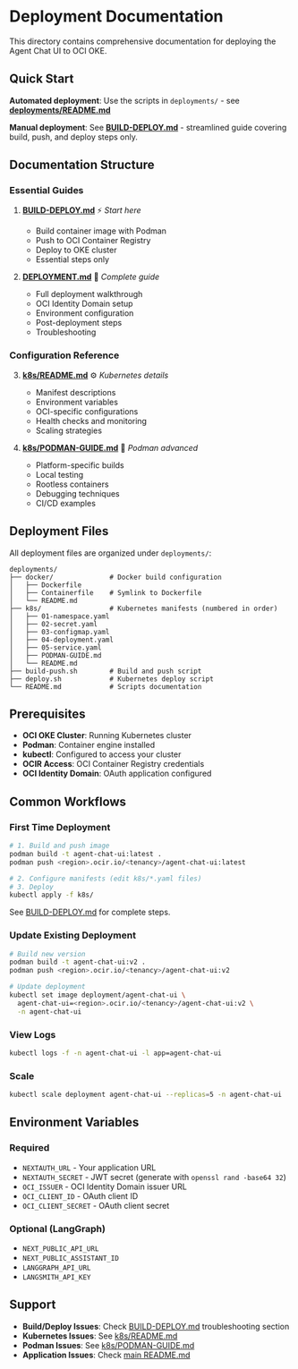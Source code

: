# Deployment Documentation

This directory contains comprehensive documentation for deploying the Agent Chat UI to OCI OKE.

## Quick Start

**Automated deployment**: Use the scripts in `deployments/` - see **[deployments/README.md](deployments/README.md)**

**Manual deployment**: See **[BUILD-DEPLOY.md](BUILD-DEPLOY.md)** - streamlined guide covering build, push, and deploy steps only.

## Documentation Structure

### Essential Guides

1. **[BUILD-DEPLOY.md](BUILD-DEPLOY.md)** ⚡ *Start here*
   - Build container image with Podman
   - Push to OCI Container Registry
   - Deploy to OKE cluster
   - Essential steps only

2. **[DEPLOYMENT.md](DEPLOYMENT.md)** 📘 *Complete guide*
   - Full deployment walkthrough
   - OCI Identity Domain setup
   - Environment configuration
   - Post-deployment steps
   - Troubleshooting

### Configuration Reference

3. **[k8s/README.md](k8s/README.md)** ⚙️ *Kubernetes details*
   - Manifest descriptions
   - Environment variables
   - OCI-specific configurations
   - Health checks and monitoring
   - Scaling strategies

4. **[k8s/PODMAN-GUIDE.md](k8s/PODMAN-GUIDE.md)** 🐳 *Podman advanced*
   - Platform-specific builds
   - Local testing
   - Rootless containers
   - Debugging techniques
   - CI/CD examples

## Deployment Files

All deployment files are organized under `deployments/`:

```
deployments/
├── docker/              # Docker build configuration
│   ├── Dockerfile
│   ├── Containerfile    # Symlink to Dockerfile
│   └── README.md
├── k8s/                 # Kubernetes manifests (numbered in order)
│   ├── 01-namespace.yaml
│   ├── 02-secret.yaml
│   ├── 03-configmap.yaml
│   ├── 04-deployment.yaml
│   ├── 05-service.yaml
│   ├── PODMAN-GUIDE.md
│   └── README.md
├── build-push.sh        # Build and push script
├── deploy.sh            # Kubernetes deploy script
└── README.md            # Scripts documentation
```

## Prerequisites

- **OCI OKE Cluster**: Running Kubernetes cluster
- **Podman**: Container engine installed
- **kubectl**: Configured to access your cluster
- **OCIR Access**: OCI Container Registry credentials
- **OCI Identity Domain**: OAuth application configured

## Common Workflows

### First Time Deployment
```bash
# 1. Build and push image
podman build -t agent-chat-ui:latest .
podman push <region>.ocir.io/<tenancy>/agent-chat-ui:latest

# 2. Configure manifests (edit k8s/*.yaml files)
# 3. Deploy
kubectl apply -f k8s/
```

See [BUILD-DEPLOY.md](BUILD-DEPLOY.md) for complete steps.

### Update Existing Deployment
```bash
# Build new version
podman build -t agent-chat-ui:v2 .
podman push <region>.ocir.io/<tenancy>/agent-chat-ui:v2

# Update deployment
kubectl set image deployment/agent-chat-ui \
  agent-chat-ui=<region>.ocir.io/<tenancy>/agent-chat-ui:v2 \
  -n agent-chat-ui
```

### View Logs
```bash
kubectl logs -f -n agent-chat-ui -l app=agent-chat-ui
```

### Scale
```bash
kubectl scale deployment agent-chat-ui --replicas=5 -n agent-chat-ui
```

## Environment Variables

### Required
- `NEXTAUTH_URL` - Your application URL
- `NEXTAUTH_SECRET` - JWT secret (generate with `openssl rand -base64 32`)
- `OCI_ISSUER` - OCI Identity Domain issuer URL
- `OCI_CLIENT_ID` - OAuth client ID
- `OCI_CLIENT_SECRET` - OAuth client secret

### Optional (LangGraph)
- `NEXT_PUBLIC_API_URL`
- `NEXT_PUBLIC_ASSISTANT_ID`
- `LANGGRAPH_API_URL`
- `LANGSMITH_API_KEY`

## Support

- **Build/Deploy Issues**: Check [BUILD-DEPLOY.md](BUILD-DEPLOY.md) troubleshooting section
- **Kubernetes Issues**: See [k8s/README.md](k8s/README.md)
- **Podman Issues**: See [k8s/PODMAN-GUIDE.md](k8s/PODMAN-GUIDE.md)
- **Application Issues**: Check [main README.md](README.md)

